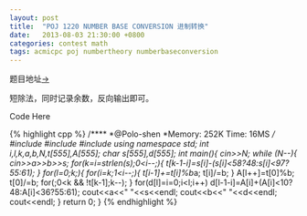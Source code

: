 ```yaml
---
layout: post
title:  "POJ 1220 NUMBER BASE CONVERSION 进制转换"
date:   2013-08-03 21:30:00 +0800
categories: contest math
tags: acmicpc poj numbertheory numberbaseconversion
---
```

题目地址[->](http://poj.org/problem?id=1220)

短除法，同时记录余数，反向输出即可。

Code Here

{% highlight cpp %}
/****
	*@Polo-shen
	*Memory: 252K  Time: 16MS
	*/
#include <cmath>
#include <iostream>
#include <cstring>
using namespace std;
int i,l,k,a,b,N,t[555],A[555];
char s[555],d[555];
int main(){
	cin>>N;
	while (N--){
		cin>>a>>b>>s;
		for(k=i=strlen(s);0<i--;){
			t[k-1-i]=s[i]-(s[i]<58?48:s[i]<97?55:61);
		}
		for(l=0;k;){
			for(i=k;1<i--;){
				t[i-1]+=t[i]%b*a;
				t[i]/=b;
			}
			A[l++]=t[0]%b;
			t[0]/=b;
			for(;0<k && !t[k-1];k--);
		}
		for(d[l]=i=0;i<l;i++)
			d[l-1-i]=A[i]+(A[i]<10?48:A[i]<36?55:61);
		cout<<a<<" "<<s<<endl;
		cout<<b<<" "<<d<<endl;
		cout<<endl;
	}
	return 0;
}
{% endhighlight %}